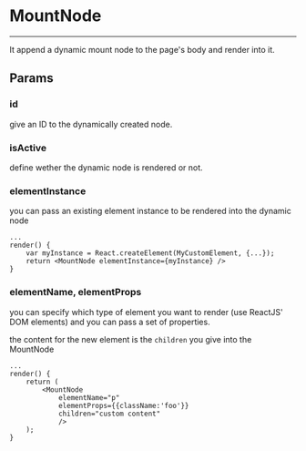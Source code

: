 # MountNode
---

It append a dynamic mount node to the page's body and render into it.

## Params

### id

give an ID to the dynamically created node.

### isActive

define wether the dynamic node is rendered or not.  


### elementInstance

you can pass an existing element instance to be rendered into the dynamic node

	...
	render() {
		var myInstance = React.createElement(MyCustomElement, {...});
		return <MountNode elementInstance={myInstance} />
	}

### elementName, elementProps

you can specify which type of element you want to render (use ReactJS' DOM elements) and
you can pass a set of properties.

the content for the new element is the `children` you give into the MountNode

	...
	render() {
		return (
			<MountNode 
				elementName="p"
				elementProps={{className:'foo'}}
				children="custom content"
				/>
		);
	}